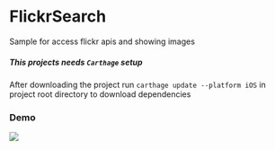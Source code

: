 # FlickrSearch
Sample for access flickr apis and showing images 

##### This projects needs `Carthage` setup 
After downloading the project run `carthage update --platform iOS` in project root directory to download dependencies


### Demo

![](https://github.com/zeroes-ones/FlickrSearch/blob/master/demo/Demo.gif)
